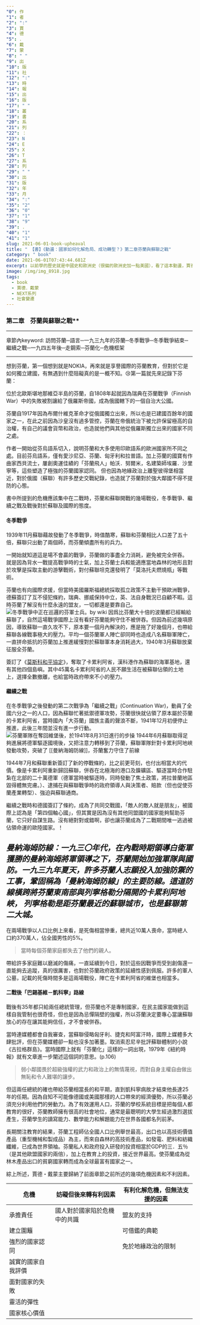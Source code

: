 ```yaml
---
"0": 作
"1": 者
"2": ":"
"3": 賈
"4": 德
"5": ．
"6": 戴
"7": 蒙
"8": " "
"9": 出
"10": 版
"11": 社
"12": ":"
"13": 時
"14": 報
"15": 出
"16": 版
"17": " "
"18": 叢
"19": 書
"20": 系
"21": 列
"22": ：
"23": N
"24": E
"25": X
"26": T
"27": 系
"28": 列
"29": " "
"30": 出
"31": 版
"32": 年
"33": 月
"34": ":"
"35": "2"
"36": "0"
"37": "1"
"38": "9"
"39": .
"40": "1"
"41": "1"
slug: 2021-06-01-book-upheaval
title: " 【書】《動盪：國家如何化解危局、成功轉型？》第二章芬蘭與蘇聯之戰"
category: " book"
date: 2021-06-01T07:43:44.681Z
excerpt: 以前學的歷史就是中國史和歐洲史（很偏的歐洲史加一點美國），看了這本動盪，賈德．戴蒙透過各國面對危機的轉折和做法當作軸線，再把每個國家的困境和轉機相應對比，串連了整本書，也因此多認識許多不同國家的過去，和各自所承載的歷史傷痕。  主要分成兩個部分去講七個國家（芬蘭、日本、智利、印尼、德國、澳洲和美國）的故事，前半部是已經展現過的危機，第二部分是現在進行式及未來式將要面對的危機。  透過書中的一些摘要加上整理筆記，可以幫助自己記得且學到更多🥰。
image: /img/img_8918.jpg
tags:
  - book
  - 賈德．戴蒙
  - NEXT系列
  - 社會變遷
---
```


### 第二章    芬蘭與蘇聯之戰**  
---
章節內keyword:
訪問芬蘭─語言─一九三九年的芬蘭─冬季戰爭─冬季戰爭結束─繼續之戰─一九四五年後─走鋼索─芬蘭化─危機框架  

---
   想到芬蘭，第一個想到就是NOKIA，再來就是享譽國際的芬蘭教育，但對於它是如何獨立建國，有無遇到什麼阻礙真的是一概不知。😢第一篇就先來記錄下芬蘭：

   位於北歐斯堪地那維亞半島的芬蘭，自1808年起就因為瑞典在芬蘭戰爭（Finnish War）中的失敗被割讓給了俄羅斯帝國，成為俄國轄下的一個自治大公國。

   芬蘭自1917年因為布爾什維克革命才從俄國獨立出來，所以也是已建國百餘年的國家之一，在此之前因為沙皇沒有過多管控，芬蘭在帝俄統治下被允許保留極高的自治權，有自己的議會貨幣和政治，也造就他們與其他從俄羅斯獨立出來的國家不同之處。
   
   作者一開始從芬烏語系切入，說明芬蘭和大多使用印歐語系的歐洲國家所不同之處。目前芬烏語系，僅有愛沙尼亞、芬蘭、匈牙利和拉普語。加上芬蘭的國寶有作曲家西貝流士，屢創奧運佳績的「芬蘭飛人」帕沃．努爾米，名建築師埃羅．沙里寧等，這些塑造了極強的芬蘭國家認同。
 但也因為地緣政治上離聖彼得堡相當近，對於俄國（蘇聯）有許多歷史交戰紀錄，也造就了芬蘭對於強大鄰國不得不提防的心態。
 
 書中所提到的危機應該集中在二戰時，芬蘭和蘇聯開戰的幾場戰役，冬季戰爭、繼續之戰及戰後對於蘇聯及國際的態度。
 
#### 冬季戰爭
   1939年11月蘇聯藉故發動了冬季戰爭，時值酷寒，蘇聯和芬蘭相比人口差了五十倍，蘇聯只出動了兩個師，而芬蘭傾盡所有的兵力。
  
   一開始就知道這是場不會贏的戰爭，芬蘭做的事盡全力消耗，避免被完全併吞。
  就是因為背水一戰提高戰爭時的士氣，加上芬蘭士兵較能適應當地森林的地形且對於攻擊是採取主動的游擊戰術，對付蘇聯坦克還發明了「莫洛托夫燃燒瓶」等戰術。

  芬蘭也有向國際求援，但當時美國羅斯福總統採取孤立政策不主動干預歐洲戰爭，德蘇簽訂了互不侵犯條約，瑞典、挪威保持中立，英、法自身戰況已自顧不暇。這時芬蘭了解沒有什麼永遠的盟友，一切都還是要靠自己。
   ![冬季戰爭中正在巡邏的芬軍士兵。by wiki](https://upload.wikimedia.org/wikipedia/commons/2/20/Poropartio.jpg)
   因爲比芬蘭大十倍的波蘭都已經輸給蘇聯了，自然這場戰爭國際上沒有看好芬蘭能夠守住不被併吞。但因為前述幾項原因，導致蘇聯一直久攻不下，原本要一個月內解決的，應是拖了好幾個月，也帶給蘇聯各線戰事極大的壓力。平均一個芬蘭軍人陣亡卻同時也造成八名蘇聯軍陣亡，一直拼命抵抗的芬蘭加上推進緩慢對於蘇聯軍本身消耗過大，1940年3月蘇聯放棄征服全芬蘭。
  
  簽訂了《[莫斯科和平協定](https://zh.wikipedia.org/wiki/%E8%8E%AB%E6%96%AF%E7%A7%91%E5%92%8C%E5%B9%B3%E5%8D%94%E5%AE%9A "莫斯科和平協定")》，奪取了卡累利阿省，漢科港作為蘇聯的海軍基地，還有其他四個島嶼。其中45萬名卡累利阿省的人民不願生活在被蘇聯佔領的土地上，選擇全數撤離，也給當時政府帶來不小的壓力。
  
 #### 繼續之戰
   在冬季戰爭之後發動的第二次戰爭為「繼續之戰」(Continuation War)，動員了全國六分之一的人口，因為蘇聯忙著抵禦德軍攻勢，芬蘭很快就佔領了原本屬於芬蘭的卡累利阿省，當時國內「大芬蘭」國族主義的聲浪不斷，1941年12月初便停止推進，此後三年間並沒有進一步行動。
   ![芬蘭軍隊在奪回[維堡](https://zh.wikipedia.org/wiki/%E7%BB%B4%E5%A0%A1 "維堡")後，於1941年8月31日進行的步操](https://upload.wikimedia.org/wikipedia/commons/thumb/7/7c/Viipuri_recaptured.jpg/1920px-Viipuri_recaptured.jpg)
   1944年6月蘇聯取得足夠進展將德軍驅逐國境後，又把注意力轉移到了芬蘭，蘇聯軍隊針對卡累利阿地峽發動攻勢，突破了	[[曼納海姆防線]]，芬蘭奮力守住了前線
   
   1944年7月和蘇聯重新簽訂了新的停戰條約，比之前更苛刻，也付出相當大的代價。像是卡累利阿重新歸回蘇聯，併吞在北極海的港口及鎳礦區、驅逐當時合作駐紮在北部的二十萬德軍（德軍當時被驅逐時，同時發動了焦土政策，將拉普蘭地區毀得體無完膚。）、逮捕在與蘇聯戰爭時的政府領導人與決策者、賠款（但也促使芬蘭產業轉型）、強迫與蘇聯通商。
   
   繼續之戰時和德國簽訂了條約，成為了共同交戰國，「敵人的敵人就是朋友」，被國際上認為是「第四個軸心國」，但其實是因為沒有其他同盟國的國家能夠幫助芬蘭，它只好自謀生路。沒有絕對對或錯啊，卻也讓芬蘭成為了二戰期間唯一逃過被佔領命運的歐陸國家。！

*曼納海姆防線：一九三〇年代，在內戰時期領導白衛軍獲勝的曼納海姆將軍領導之下，芬蘭開始加強軍隊與國防。一九三九年夏天，許多芬蘭人志願投入加強防禦的工事，鞏固稱為「曼納海姆防線」的主要防線。這道防線橫跨將芬蘭東南部與列寧格勒分隔開的卡累利阿地峽，
列寧格勒是距芬蘭最近的蘇聯城市，也是蘇聯第二大城。*
--- 
 在兩場戰爭以人口比例上來看，是死傷相當慘重，總共近10萬人喪命，當時總人口約370萬人，佔全國男性的5%。
 >當時每個芬蘭家庭都失去了他們的親人。
 
帶給許多家庭難以磨滅的傷痛，一直延續到今日，對於這些因戰爭而受到創傷還一直能夠去追蹤，真的很厲害，也對於芬蘭政府政策的延續性感到佩服。許多的軍人公墓，記載的死傷時間多是這兩場戰役，陣亡在卡累利阿省的維堡也相當多。
 
 #### 二戰後「巴錫基維－凱科寧」路線
 戰後有35年都只給兩任總統管理，但芬蘭也不是專制國家，在民主國家能做到這樣自我管制也很奇怪，但也是因為忌憚隔壁的強權，所以芬蘭決定要專心當讓蘇聯放心的存在讓其能夠信任，才不會被併吞。
 
 當時連媒體都會自我審查，當蘇聯侵略匈牙利、捷克和阿富汗時，國際上媒體多大肆批評，但在芬蘭媒體卻一點也沒多加著墨。取消索忍尼辛批評蘇聯體制的小說《古拉格群島》。當時國際上就有「芬蘭化」這樣的一詞出現，1979年《紐約時報》就有文章進一步闡述這個詞的意思。(p.106)
 > 弱小鄰國畏於超級強權的武力和政治上的無情蔑視，而對自身主權自由做出無恥和令人難堪的讓步。

 但這兩任總統的確也帶給芬蘭相當長的和平期，直到凱科寧病故才結束他長達25年的任期。因為自知不可能像德國或美國那樣的人口帶來的經濟優勢，所以芬蘭必須充分利用他們的勞動力。為了有效運用人口，芬蘭的學校系統目標是把每個人都教育的很好，芬蘭教師擁有很高的社會地位，通常是最聰明的大學生經過激烈選拔產生，芬蘭學生的讀寫能力、數學能力和解題能力在世界各國都名列前茅。
 
長期關注教育的結果，芬蘭工程師佔全國人口比例舉世最高，出口也以高技術價值產品（重型機械和製成品）為主，而來自森林的高技術產品，如發電、肥料和紡織纖維，已成為世界領袖。芬蘭私人和政府投入研發的投資相當於GDP的三．五％（是其他歐盟國家的兩倍），加上在教育上的投資，接近世界最高。使芬蘭成為從林木產品出口的貧窮國家轉而成為全球最富有國家之一。

 綜上所述，賈德・戴蒙主要歸納了前面章節之前所述的幾項危機因素和不利因素。
 
 |危機|妨礙但後來轉有利因素|有利化解危機，但無法支援的因素|
 |---|---|---|
 |承擔責任|國人對於國家陷於危機中的共識|盟友的支持
 |建立圍籬||可借鑑的典範
 |強烈的國家認同||免於地緣政治的限制
 |誠實的國家自我評價||
 |面對國家的失敗||
 |靈活的彈性||
 |國家核心價值||
 